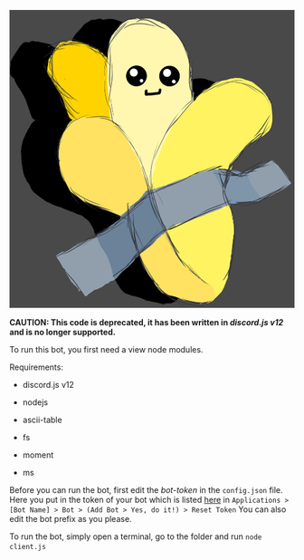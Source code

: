 ![*The bot's profile picture*](https://github.com/MichaHere/Banathon-Discord-Bot/blob/main/pfp.png?raw=true)

**CAUTION: This code is deprecated, it has been written in *discord.js v12* and is no longer supported.**

To run this bot, you first need a view node modules. 

Requirements:

* discord.js v12

* nodejs

* ascii-table

* fs

* moment

* ms

Before you can run the bot, first edit the *bot-token* in the `config.json` file. Here you put in the token of your bot which is listed [here](https://discord.com/developers) in `Applications > [Bot Name] > Bot > (Add Bot > Yes, do it!) > Reset Token` You can also edit the bot prefix as you please. 

To run the bot, simply open a terminal, go to the folder and run `node client.js`
